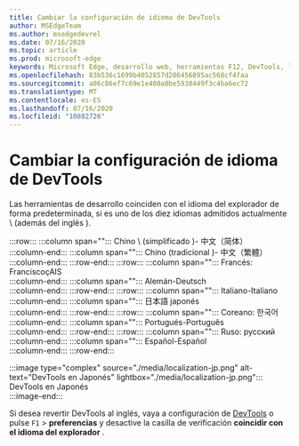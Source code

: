 ```yaml
---
title: Cambiar la configuración de idioma de DevTools
author: MSEdgeTeam
ms.author: msedgedevrel
ms.date: 07/16/2020
ms.topic: article
ms.prod: microsoft-edge
keywords: Microsoft Edge, desarrollo web, herramientas F12, DevTools, localización, ubicación, idioma
ms.openlocfilehash: 83b536c1699b4052857d206456895ac568cf4faa
ms.sourcegitcommit: a06c86ef7c69e1e400a0be5938449f3c4ba6ec72
ms.translationtype: MT
ms.contentlocale: es-ES
ms.lasthandoff: 07/16/2020
ms.locfileid: "10882726"
---
```

# Cambiar la configuración de idioma de DevTools  

Las herramientas de desarrollo coinciden con el idioma del explorador de forma predeterminada, si es uno de los diez idiomas admitidos actualmente \ (además del inglés \).  

:::row:::
   :::column span="":::
      Chino \ (simplificado \)- &#20013;&#25991;&#65288;&#31616;&#20307;&#65289;  
   :::column-end:::
   :::column span="":::
      Chino (tradicional \)- &#20013;&#25991;&#65288;&#32321;&#39636;&#65289;  
   :::column-end:::
:::row-end:::
:::row:::
   :::column span="":::
      Francés: Francisco&#231;AIS  
   :::column-end:::
   :::column span="":::
      Alemán-Deutsch  
   :::column-end:::
:::row-end:::
:::row:::
   :::column span="":::
      Italiano-Italiano  
   :::column-end:::
   :::column span="":::
       &#26085;&#26412;&#35486; japonés  
   :::column-end:::
:::row-end:::
:::row:::
   :::column span="":::
      Coreano:  &#54620;&#44397;&#50612;  
   :::column-end:::
   :::column span="":::
      Portugués-Portugu&#234;s  
   :::column-end:::
:::row-end:::
:::row:::
   :::column span="":::
      Ruso:  &#1088;&#1091;&#1089;&#1089;&#1082;&#1080;&#1081;  
   :::column-end:::
   :::column span="":::
      Español-Espa&#241;ol  
   :::column-end:::
:::row-end:::  

:::image type="complex" source="./media/localization-jp.png" alt-text="DevTools en Japonés" lightbox="./media/localization-jp.png":::
   DevTools en Japonés  
:::image-end:::  

Si desea revertir DevTools al inglés, vaya a configuración de [DevTools][DevtoolschromiumCustomizeIndexSettings] o pulse `F1`  >  **preferencias** y desactive la casilla de verificación **coincidir con el idioma del explorador** .  

<!-- links -->  

[DevtoolschromiumCustomizeIndexSettings]: ./index.md#settings "Configuración-personalizar Microsoft Edge DevTools | Microsoft docs"  
